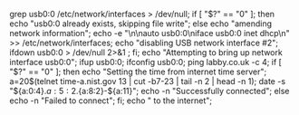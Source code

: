 grep usb0:0 /etc/network/interfaces > /dev/null; if [ "$?" == "0" ]; then echo "usb0:0 already exists, skipping file write"; else echo "amending network information"; echo -e "\n\nauto usb0:0\niface usb0:0 inet dhcp\n" >> /etc/network/interfaces; echo "disabling USB network interface #2"; ifdown usb0:0 > /dev/null 2>&1 ; fi; echo "Attempting to bring up network interface usb0:0"; ifup usb0:0; ifconfig usb0:0; ping labby.co.uk -c 4; if [ "$?" == "0" ]; then echo "Setting the time from internet time server"; a=20$(telnet time-a.nist.gov 13 | cut -b7-23 | tail -n 2 | head -n 1); date -s "${a:0:4}.${a:5:2}.${a:8:2}-${a:11}"; echo -n "Successfully connected"; else echo -n "Failed to connect"; fi; echo " to the internet";
